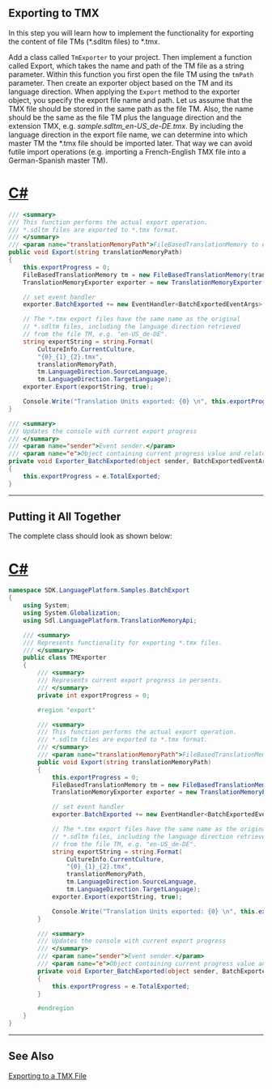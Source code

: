 Exporting to TMX
-----
In this step you will learn how to implement the functionality for exporting the content of file TMs (*.sdltm files) to *.tmx.

Add a class called `TmExporter` to your project. Then implement a function called Export, which takes the name and path of the TM file as a string parameter. Within this function you first open the file TM using the `tmPath` parameter. Then create an exporter object based on the TM and its language direction. When applying the `Export` method to the exporter object, you specify the export file name and path. Let us assume that the TMX file should be stored in the same path as the file TM. Also, the name should be the same as the file TM plus the language direction and the extension TMX, e.g. *sample.sdltm_en-US_de-DE.tmx*. By including the language direction in the export file name, we can determine into which master TM the *.tmx file should be imported later. That way we can avoid futile import operations (e.g. importing a French-English TMX file into a German-Spanish master TM).

# [C#](#tab/tabid-1)
```cs
/// <summary>
/// This function performs the actual export operation.
/// *.sdltm files are exported to *.tmx format.
/// </summary>
/// <param name="translationMemoryPath">FileBasedTranslationMemory to export into.</param>
public void Export(string translationMemoryPath)
{
    this.exportProgress = 0;
    FileBasedTranslationMemory tm = new FileBasedTranslationMemory(translationMemoryPath);
    TranslationMemoryExporter exporter = new TranslationMemoryExporter(tm.LanguageDirection);

    // set event handler
    exporter.BatchExported += new EventHandler<BatchExportedEventArgs>(this.Exporter_BatchExported);

    // The *.tmx export files have the same name as the original
    // *.sdltm files, including the language direction retrieved
    // from the file TM, e.g. "en-US_de-DE".
    string exportString = string.Format(
        CultureInfo.CurrentCulture,
        "{0}_{1}_{2}.tmx",
        translationMemoryPath,
        tm.LanguageDirection.SourceLanguage,
        tm.LanguageDirection.TargetLanguage);
    exporter.Export(exportString, true);

    Console.Write("Translation Units exported: {0} \n", this.exportProgress);
}

/// <summary>
/// Updates the console with current export progress
/// </summary>
/// <param name="sender">Event sender.</param>
/// <param name="e">Object containing current progress value and related info.</param>
private void Exporter_BatchExported(object sender, BatchExportedEventArgs e)
{
    this.exportProgress = e.TotalExported;
}

```
****

Putting it All Together
----
The complete class should look as shown below:
# [C#](#tab/tabid-2)
```cs
namespace SDK.LanguagePlatform.Samples.BatchExport
{
    using System;
    using System.Globalization;
    using Sdl.LanguagePlatform.TranslationMemoryApi;

    /// <summary>
    /// Represents functionality for exporting *.tmx files.
    /// </summary>
    public class TMExporter
    {
        /// <summary>
        /// Represents current export progress in persents.
        /// </summary>
        private int exportProgress = 0;

        #region "export"

        /// <summary>
        /// This function performs the actual export operation.
        /// *.sdltm files are exported to *.tmx format.
        /// </summary>
        /// <param name="translationMemoryPath">FileBasedTranslationMemory to export into.</param>
        public void Export(string translationMemoryPath)
        {
            this.exportProgress = 0;
            FileBasedTranslationMemory tm = new FileBasedTranslationMemory(translationMemoryPath);
            TranslationMemoryExporter exporter = new TranslationMemoryExporter(tm.LanguageDirection);

            // set event handler
            exporter.BatchExported += new EventHandler<BatchExportedEventArgs>(this.Exporter_BatchExported);

            // The *.tmx export files have the same name as the original
            // *.sdltm files, including the language direction retrieved
            // from the file TM, e.g. "en-US_de-DE".
            string exportString = string.Format(
                CultureInfo.CurrentCulture,
                "{0}_{1}_{2}.tmx",
                translationMemoryPath,
                tm.LanguageDirection.SourceLanguage,
                tm.LanguageDirection.TargetLanguage);
            exporter.Export(exportString, true);

            Console.Write("Translation Units exported: {0} \n", this.exportProgress);
        }

        /// <summary>
        /// Updates the console with current export progress
        /// </summary>
        /// <param name="sender">Event sender.</param>
        /// <param name="e">Object containing current progress value and related info.</param>
        private void Exporter_BatchExported(object sender, BatchExportedEventArgs e)
        {
            this.exportProgress = e.TotalExported;
        }

        #endregion
    }
}
```
****

See Also
----------
[Exporting to a TMX File](exporting_to_a_tmx_file.md)